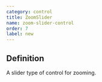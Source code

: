 ```yaml
---
category: control
title: ZoomSlider
name: zoom-slider-control
order: 7
label: new
---
```


## Definition

A slider type of control for zooming.
